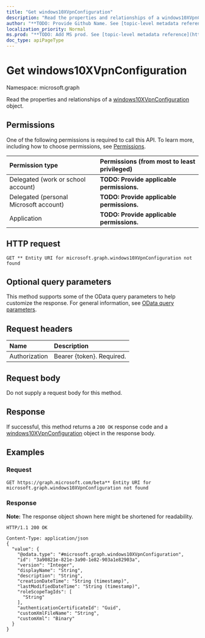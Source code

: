 ```yaml
---
title: "Get windows10XVpnConfiguration"
description: "Read the properties and relationships of a windows10XVpnConfiguration object."
author: "**TODO: Provide Github Name. See [topic-level metadata reference](https://msgo.azurewebsites.net/add/document/guidelines/metadata.html#topic-level-metadata)**"
localization_priority: Normal
ms.prod: "**TODO: Add MS prod. See [topic-level metadata reference](https://msgo.azurewebsites.net/add/document/guidelines/metadata.html#topic-level-metadata)**"
doc_type: apiPageType
---
```


# Get windows10XVpnConfiguration
Namespace: microsoft.graph

Read the properties and relationships of a [windows10XVpnConfiguration](../resources/windows10xvpnconfiguration.md) object.

## Permissions
One of the following permissions is required to call this API. To learn more, including how to choose permissions, see [Permissions](/graph/permissions-reference).

|Permission type|Permissions (from most to least privileged)|
|:---|:---|
|Delegated (work or school account)|**TODO: Provide applicable permissions.**|
|Delegated (personal Microsoft account)|**TODO: Provide applicable permissions.**|
|Application|**TODO: Provide applicable permissions.**|

## HTTP request

<!-- {
  "blockType": "ignored"
}
-->
``` http
GET ** Entity URI for microsoft.graph.windows10XVpnConfiguration not found
```

## Optional query parameters
This method supports some of the OData query parameters to help customize the response. For general information, see [OData query parameters](/graph/query-parameters).

## Request headers
|Name|Description|
|:---|:---|
|Authorization|Bearer {token}. Required.|

## Request body
Do not supply a request body for this method.

## Response

If successful, this method returns a `200 OK` response code and a [windows10XVpnConfiguration](../resources/windows10xvpnconfiguration.md) object in the response body.

## Examples

### Request
<!-- {
  "blockType": "request",
  "name": "get_windows10xvpnconfiguration"
}
-->
``` http
GET https://graph.microsoft.com/beta** Entity URI for microsoft.graph.windows10XVpnConfiguration not found
```


### Response
**Note:** The response object shown here might be shortened for readability.
<!-- {
  "blockType": "response",
  "truncated": true,
  "@odata.type": "microsoft.graph.windows10XVpnConfiguration"
}
-->
``` http
HTTP/1.1 200 OK

Content-Type: application/json
{
  "value": {
    "@odata.type": "#microsoft.graph.windows10XVpnConfiguration",
    "id": "3a90821e-821e-3a90-1e82-903a1e82903a",
    "version": "Integer",
    "displayName": "String",
    "description": "String",
    "creationDateTime": "String (timestamp)",
    "lastModifiedDateTime": "String (timestamp)",
    "roleScopeTagIds": [
      "String"
    ],
    "authenticationCertificateId": "Guid",
    "customXmlFileName": "String",
    "customXml": "Binary"
  }
}
```

